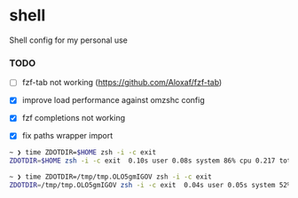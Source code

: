 # shell
Shell config for my personal use


### TODO

- [ ] fzf-tab not working (https://github.com/Aloxaf/fzf-tab)
- [x] improve load performance against omzshc config
- [x] fzf completions not working
- [x] fix paths wrapper import


```sh
~ ❯ time ZDOTDIR=$HOME zsh -i -c exit
ZDOTDIR=$HOME zsh -i -c exit  0.10s user 0.08s system 86% cpu 0.217 total

~ ❯ time ZDOTDIR=/tmp/tmp.OLO5gmIGOV zsh -i -c exit
ZDOTDIR=/tmp/tmp.OLO5gmIGOV zsh -i -c exit  0.04s user 0.05s system 52% cpu 0.185 total
```

